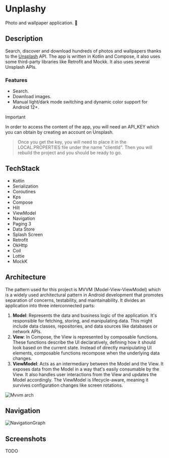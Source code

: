 # Unplashy

Photo and wallpaper application. 📸

## Description

Search, discover and download hundreds of photos and wallpapers thanks to the [Unsplash](https://unsplash.com/developers) API.
The app is written in Kotlin and Compose, it also uses some third-party libraries like Retrofit and Mockk. It also uses several Unsplash APIs.

### Features

- Search.
- Download images.
- Manual light/dark mode switching and dynamic color support for Android 12+.

> [!IMPORTANT]
In order to access the content of the app, you will need an API_KEY which you can obtain by creating an account on Unsplash.
>
> Once you get the key, you will need to place it in the LOCAL.PROPERTIES file under the name "clientId".
> Then you will rebuild the project and you should be ready to go.

## TechStack

- Kotlin
- Serialization
- Coroutines
- Kps
- Compose
- Hilt
- ViewModel
- Navigation
- Paging 3
- Data Store
- Splash Screen
- Retrofit
- OkHttp
- Coil
- Lottie
- MockK

## Architecture

The pattern used for this project is MVVM (Model-View-ViewModel) which is a widely used architectural pattern in Android development that promotes separation of concerns, testability, and maintainability. It divides an application into three interconnected parts:

1. **Model**: Represents the data and business logic of the application. It's responsible for fetching, storing, and manipulating data. This might include data classes, repositories, and data sources like databases or network APIs.
2. **View**: In Compose, the View is represented by composable functions. These functions describe the UI declaratively, defining how it should look based on the current state. Instead of directly manipulating UI elements, composable functions recompose when the underlying data changes.
3. **ViewModel**: Acts as an intermediary between the Model and the View. It exposes data from the Model in a way that's easily consumable by the View. It also handles user interactions from the View and updates the Model accordingly. The ViewModel is lifecycle-aware, meaning it survives configuration changes like screen rotations.

![Mvvm arch](https://github.com/user-attachments/assets/011add8b-cd32-4ae7-b78e-60a2ca578a59)

## Navigation

![NavigationGraph](https://github.com/user-attachments/assets/1443d904-0300-4a52-a862-0c2e1622c2c4)

## Screenshots

TODO
